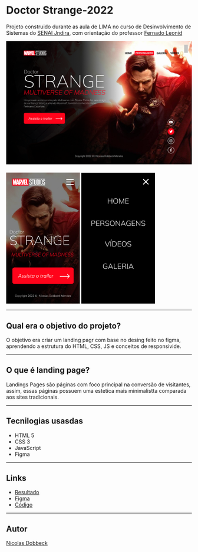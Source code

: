 # Doctor Strange-2022
Projeto construido durante as aula de LIMA no curso de Desinvolvimento de Sistemas do [SENAI Jndira](https://jandira.sp.senai.br/), com orientação do professor [Fernado Leonid](https://github.com/fernandoleonid)

![](./img/web.png)

<img src="./img/mobile.png" width="200px">
<img src="./img/menu.png" width="200px">

---
## Qual era o objetivo do projeto?
O objetivo era criar um landing pagr com base no desing feito no figma, aprendendo a estrutura do HTML, CSS, JS e conceitos de responsivide. 

---

## O que é landing page? 
Landings Pages são páginas com foco principal na conversão de visitantes, assim, essas páginas possuem uma estetica mais minimalistta comparada aos sites tradicionais.

---
## Tecnilogias usasdas
- HTML 5
- CSS 3
- JavaScript
- Figma

---
## Links 
- [Resultado](https://github.com/NicolasDobbeck/Strange-2022)
- [Figma](https://www.figma.com/file/dSTJjHJAFj0ly0Jo9I3igk/Lima-DoctorS?node-id=0%3A1)
- [Código](https://github.com/NicolasDobbeck/Strange-2022/blob/main/strange.html)

---

## Autor 
[Nicolas Dobbeck](https://github.com/NicolasDobbeck)